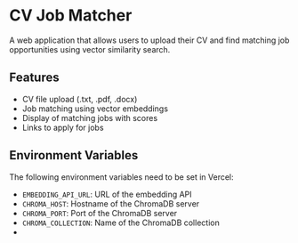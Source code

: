 # CV Job Matcher

A web application that allows users to upload their CV and find matching job opportunities using vector similarity search.

## Features

- CV file upload (.txt, .pdf, .docx)
- Job matching using vector embeddings
- Display of matching jobs with scores
- Links to apply for jobs

## Environment Variables

The following environment variables need to be set in Vercel:

- `EMBEDDING_API_URL`: URL of the embedding API
- `CHROMA_HOST`: Hostname of the ChromaDB server
- `CHROMA_PORT`: Port of the ChromaDB server
- `CHROMA_COLLECTION`: Name of the ChromaDB collection
-